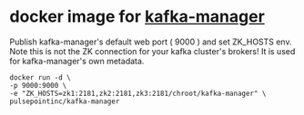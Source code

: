 # docker image for [kafka-manager](https://github.com/yahoo/kafka-manager)

Publish kafka-manager's default web port ( 9000 ) and set ZK_HOSTS env. Note this is not the ZK connection for your kafka cluster's brokers! It is used for kafka-manager's own metadata.

    docker run -d \
    -p 9000:9000 \
    -e "ZK_HOSTS=zk1:2181,zk2:2181,zk3:2181/chroot/kafka-manager" \
    pulsepointinc/kafka-manager
